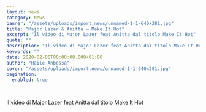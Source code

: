 ```yaml
---
layout: news
category: News
banner: "/assets/uploads/import.news/unnamed-1-1-640x281.jpg"
title: "Major Lazer & Anitta – Make It Hot"
excerpt: "Il video di Major Lazer feat Anitta dal titolo Make It Hot"
quote: ""
description: "Il video di Major Lazer feat Anitta dal titolo Make It Hot"
keywords: ""
date: 2020-02-06T00:00:00.000+01:00
author: "Haile Anbessa"
cover: "/assets/uploads/import.news/unnamed-1-1-640x281.jpg"
pagination:
  enabled: true

---
```


Il video di Major Lazer feat Anitta dal titolo Make It Hot